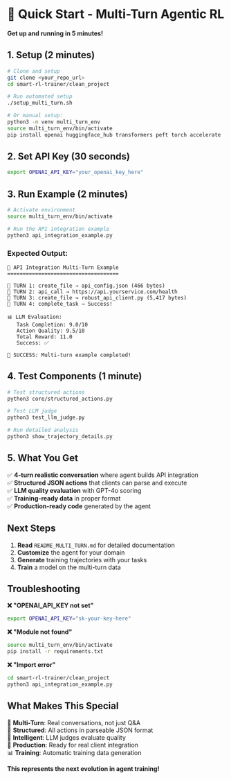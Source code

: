 # 🚀 Quick Start - Multi-Turn Agentic RL

**Get up and running in 5 minutes!**

## 1. Setup (2 minutes)

```bash
# Clone and setup
git clone <your_repo_url>
cd smart-rl-trainer/clean_project

# Run automated setup
./setup_multi_turn.sh

# Or manual setup:
python3 -m venv multi_turn_env
source multi_turn_env/bin/activate
pip install openai huggingface_hub transformers peft torch accelerate
```

## 2. Set API Key (30 seconds)

```bash
export OPENAI_API_KEY="your_openai_key_here"
```

## 3. Run Example (2 minutes)

```bash
# Activate environment
source multi_turn_env/bin/activate

# Run the API integration example
python3 api_integration_example.py
```

### Expected Output:
```
🔧 API Integration Multi-Turn Example
====================================

🔄 TURN 1: create_file → api_config.json (466 bytes)
🔄 TURN 2: api_call → https://api.yourservice.com/health  
🔄 TURN 3: create_file → robust_api_client.py (5,417 bytes)
🔄 TURN 4: complete_task → Success!

📊 LLM Evaluation:
   Task Completion: 9.0/10
   Action Quality: 9.5/10  
   Total Reward: 11.0
   Success: ✅

🎉 SUCCESS: Multi-turn example completed!
```

## 4. Test Components (1 minute)

```bash
# Test structured actions
python3 core/structured_actions.py

# Test LLM judge  
python3 test_llm_judge.py

# Run detailed analysis
python3 show_trajectory_details.py
```

## 5. What You Get

✅ **4-turn realistic conversation** where agent builds API integration  
✅ **Structured JSON actions** that clients can parse and execute  
✅ **LLM quality evaluation** with GPT-4o scoring  
✅ **Training-ready data** in proper format  
✅ **Production-ready code** generated by the agent  

## Next Steps

1. **Read** `README_MULTI_TURN.md` for detailed documentation
2. **Customize** the agent for your domain
3. **Generate** training trajectories with your tasks  
4. **Train** a model on the multi-turn data

## Troubleshooting

**❌ "OPENAI_API_KEY not set"**
```bash
export OPENAI_API_KEY="sk-your-key-here"
```

**❌ "Module not found"**
```bash
source multi_turn_env/bin/activate
pip install -r requirements.txt
```

**❌ "Import error"**  
```bash
cd smart-rl-trainer/clean_project
python3 api_integration_example.py
```

## What Makes This Special

🔄 **Multi-Turn**: Real conversations, not just Q&A  
🔧 **Structured**: All actions in parseable JSON format  
🧠 **Intelligent**: LLM judges evaluate quality  
🎯 **Production**: Ready for real client integration  
📊 **Training**: Automatic training data generation  

**This represents the next evolution in agent training!**